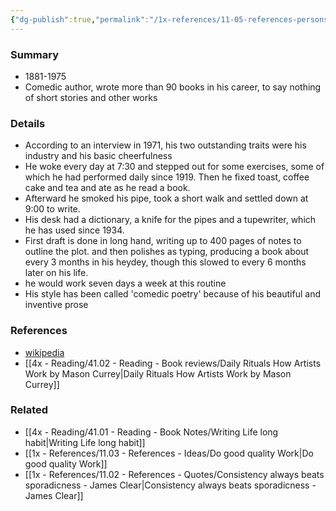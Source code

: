 ```yaml
---
{"dg-publish":true,"permalink":"/1x-references/11-05-references-persons/p-g-wodehouse/","title":"P G Wodehouse","dgShowBacklinks":false}
---
```



### Summary
- 1881-1975
- Comedic author, wrote more than 90 books in his career, to say nothing of short stories and other works

### Details
- According to an interview in 1971, his two outstanding traits were his industry and his basic cheerfulness
- He woke every day at 7:30 and stepped out for some exercises, some of which he had performed daily since 1919. Then he fixed toast, coffee cake and tea and ate as he read a book.
- Afterward he smoked his pipe, took a short walk and settled down at 9:00 to write.
- His desk had a dictionary, a knife for the pipes and a tupewriter, which he has used since 1934.
- First draft is done in long hand, writing up to 400 pages of notes to outline the plot. and then polishes as typing, producing a book about every 3 months in his heydey, though this slowed to every 6 months later on his life.
- he would work seven days a week at this routine
- His style has been called 'comedic poetry' because of his beautiful and inventive prose

### References
- [wikipedia](https://en.wikipedia.org/wiki/P._G._Wodehouse)
- [[4x - Reading/41.02 - Reading - Book reviews/Daily Rituals How Artists Work by Mason Currey\|Daily Rituals How Artists Work by Mason Currey]]

### Related
- [[4x - Reading/41.01 - Reading - Book Notes/Writing Life long habit\|Writing Life long habit]]
- [[1x - References/11.03 - References - Ideas/Do good quality Work\|Do good quality Work]]
- [[1x - References/11.02 - References - Quotes/Consistency always beats sporadicness - James Clear\|Consistency always beats sporadicness - James Clear]]
